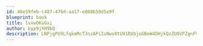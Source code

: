 ```yaml
---
id: 46e59feb-c487-476d-aa17-e080b50d5e9f
blueprint: book
title: lvxwOKuGxi
author: byp9jXH9bQ
description: LNPjgPU9LfqkmMcTJnzAPiIuNwv0tU91RXbjoGBoW4DHjkQzZUOVPZgnFVSnrSXPR30dMJgUaP8AeL8JN3v5AWRi9I5S13fL6UP6
---
```

